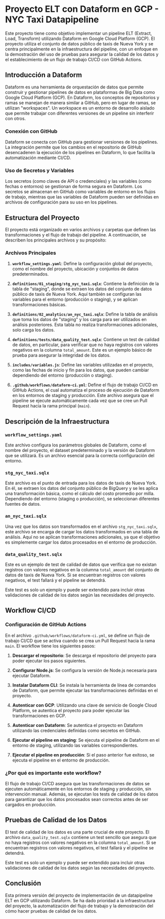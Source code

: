 # Proyecto ELT con Dataform en GCP - NYC Taxi Datapipeline

Este proyecto tiene como objetivo implementar un pipeline ELT (Extract, Load, Transform) utilizando Dataform en Google Cloud Platform (GCP). El proyecto utiliza el conjunto de datos público de taxis de Nueva York y se centra principalmente en la infraestructura del pipeline, con un enfoque en la demostración del uso de pruebas para asegurar la calidad de los datos y el establecimiento de un flujo de trabajo CI/CD con GitHub Actions.

## Introducción a Dataform

Dataform es una herramienta de orquestación de datos que permite construir y gestionar pipelines de datos en plataformas de Big Data como Google Cloud Platform (GCP). En Dataform, los conceptos de repositorios y ramas se manejan de manera similar a GitHub, pero en lugar de ramas, se utilizan "workspaces". Un workspace es un entorno de desarrollo aislado que permite trabajar con diferentes versiones de un pipeline sin interferir con otros.

### Conexión con GitHub

Dataform se conecta con GitHub para gestionar versiones de los pipelines. La integración permite que los cambios en el repositorio de GitHub desencadenen la ejecución de los pipelines en Dataform, lo que facilita la automatización mediante CI/CD.

### Uso de Secretos y Variables

Los secretos (como claves de API o credenciales) y las variables (como fechas o entornos) se gestionan de forma segura en Dataform. Los secretos se almacenan en GitHub como variables de entorno en los flujos de trabajo, mientras que las variables de Dataform pueden ser definidas en archivos de configuración para su uso en los pipelines.

## Estructura del Proyecto

El proyecto está organizado en varios archivos y carpetas que definen las transformaciones y el flujo de trabajo del pipeline. A continuación, se describen los principales archivos y su propósito:

### Archivos Principales

1. **`workflow_settings.yaml`**: Define la configuración global del proyecto, como el nombre del proyecto, ubicación y conjuntos de datos predeterminados.

2. **`definitions/01_staging/stg_nyc_taxi.sqlx`**: Contiene la definición de la tabla de "staging", donde se extraen los datos del conjunto de datos público de taxis de Nueva York. Aquí también se configuran las variables para el entorno (producción o staging), y se aplican transformaciones básicas.

3. **`definitions/02_analytics/an_nyc_taxi.sqlx`**: Define la tabla de análisis que toma los datos de "staging" y los carga para ser utilizados en análisis posteriores. Esta tabla no realiza transformaciones adicionales, solo carga los datos.

4. **`definitions/tests/data_quality_test.sqlx`**: Contiene un test de calidad de datos, en particular, para verificar que no haya registros con valores negativos en la columna `total_amount`. Este es un ejemplo básico de prueba para asegurar la integridad de los datos.

5. **`includes/variables.js`**: Define las variables utilizadas en el proyecto, como las fechas de inicio y fin para los datos, que pueden cambiar dependiendo del entorno (producción o staging).

6. **`.github/workflows/dataform-ci.yml`**: Define el flujo de trabajo CI/CD en GitHub Actions, el cual automatiza el proceso de ejecución de Dataform en los entornos de staging y producción. Este archivo asegura que el pipeline se ejecute automáticamente cada vez que se cree un Pull Request hacia la rama principal (`main`).

## Descripción de la Infraestructura

### `workflow_settings.yaml`
Este archivo configura los parámetros globales de Dataform, como el nombre del proyecto, el dataset predeterminado y la versión de Dataform que se utilizará. Es un archivo esencial para la correcta configuración del entorno.

### `stg_nyc_taxi.sqlx`
Este archivo es el punto de entrada para los datos de taxis de Nueva York. En él, se extraen los datos del conjunto público de BigQuery y se les aplica una transformación básica, como el cálculo del costo promedio por milla. Dependiendo del entorno (staging o producción), se seleccionan diferentes fuentes de datos.

### `an_nyc_taxi.sqlx`
Una vez que los datos son transformados en el archivo `stg_nyc_taxi.sqlx`, este archivo se encarga de cargar los datos transformados en una tabla de análisis. Aquí no se aplican transformaciones adicionales, ya que el objetivo es simplemente cargar los datos procesados en el entorno de producción.

### `data_quality_test.sqlx`
Este es un ejemplo de test de calidad de datos que verifica que no existan registros con valores negativos en la columna `total_amount` del conjunto de datos de taxis de Nueva York. Si se encuentran registros con valores negativos, el test fallará y el pipeline se detendrá.

Este test es solo un ejemplo y puede ser extendido para incluir otras validaciones de calidad de los datos según las necesidades del proyecto.

## Workflow CI/CD

### Configuración de GitHub Actions

En el archivo `.github/workflows/dataform-ci.yml`, se define un flujo de trabajo CI/CD que se activa cuando se crea un Pull Request hacia la rama `main`. El workflow tiene los siguientes pasos:

1. **Descargar el repositorio**: Se descarga el repositorio del proyecto para poder ejecutar los pasos siguientes.

2. **Configurar Node.js**: Se configura la versión de Node.js necesaria para ejecutar Dataform.

3. **Instalar Dataform CLI**: Se instala la herramienta de línea de comandos de Dataform, que permite ejecutar las transformaciones definidas en el proyecto.

4. **Autenticar con GCP**: Utilizando una clave de servicio de Google Cloud Platform, se autentica el proyecto para poder ejecutar las transformaciones en GCP.

5. **Autenticar con Dataform**: Se autentica el proyecto en Dataform utilizando las credenciales definidas como secretos en GitHub.

6. **Ejecutar el pipeline en staging**: Se ejecuta el pipeline de Dataform en el entorno de staging, utilizando las variables correspondientes.

7. **Ejecutar el pipeline en producción**: Si el paso anterior fue exitoso, se ejecuta el pipeline en el entorno de producción.

### ¿Por qué es importante este workflow?

El flujo de trabajo CI/CD asegura que las transformaciones de datos se ejecuten automáticamente en los entornos de staging y producción, sin intervención manual. Además, se ejecutan los tests de calidad de los datos para garantizar que los datos procesados sean correctos antes de ser cargados en producción.

## Pruebas de Calidad de los Datos

El test de calidad de los datos es una parte crucial de este proyecto. El archivo `data_quality_test.sqlx` contiene un test sencillo que asegura que no haya registros con valores negativos en la columna `total_amount`. Si se encuentran registros con valores negativos, el test fallará y el pipeline se detendrá.

Este test es solo un ejemplo y puede ser extendido para incluir otras validaciones de calidad de los datos según las necesidades del proyecto.

## Conclusión

Esta primera versión del proyecto de implementación de un datapipeline ELT en GCP utilizando Dataform. Se ha dado prioridad a la infraestructura del proyecto, la automatización del flujo de trabajo y la demostración del cómo hacer pruebas de calidad de los datos.
